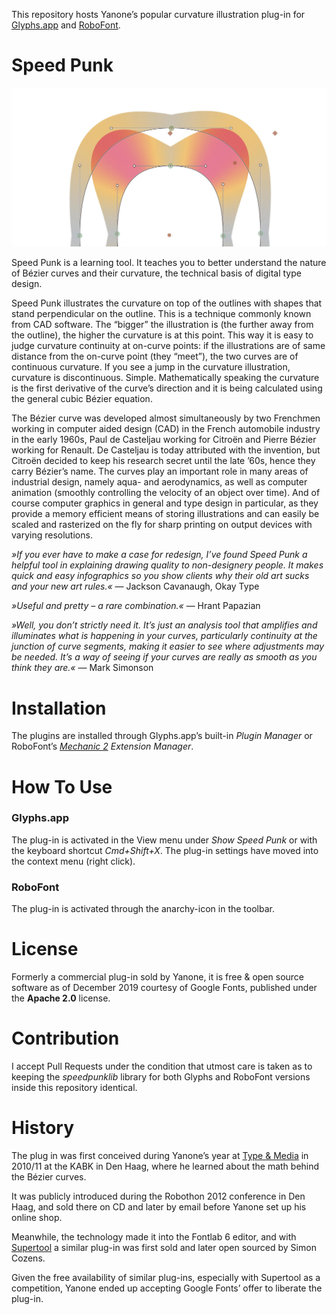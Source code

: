 This repository hosts Yanone’s popular curvature illustration plug-in for [Glyphs.app](https://glyphsapp.com) and [RoboFont](https://robofont.com).

# Speed Punk

![Curvature visualization with Speed Punk](./Resources/speedpunkglyphs.jpg)

Speed Punk is a learning tool. It teaches you to better understand the nature of Bézier curves and their curvature, the technical basis of digital type design.

Speed Punk illustrates the curvature on top of the outlines with shapes that stand perpendicular on the outline. This is a technique commonly known from CAD software. The “bigger” the illustration is (the further away from the outline), the higher the curvature is at this point. This way it is easy to judge curvature continuity at on-curve points: if the illustrations are of same distance from the on-curve point (they “meet”), the two curves are of continuous curvature. If you see a jump in the curvature illustration, curvature is discontinuous. Simple. Mathematically speaking the curvature is the first derivative of the curve’s direction and it is being calculated using the general cubic Bézier equation.

The Bézier curve was developed almost simultaneously by two Frenchmen working in computer aided design (CAD) in the French automobile industry in the early 1960s, Paul de Casteljau working for Citroën and Pierre Bézier working for Renault. De Casteljau is today attributed with the invention, but Citroën decided to keep his research secret until the late ’60s, hence they carry Bézier’s name.
The curves play an important role in many areas of industrial design, namely aqua- and aerodynamics, as well as computer animation (smoothly controlling the velocity of an object over time). And of course computer graphics in general and type design in particular, as they provide a memory efficient means of storing illustrations and can easily be scaled and rasterized on the fly for sharp printing on output devices with varying resolutions.


*»If you ever have to make a case for redesign, I’ve found Speed Punk a helpful tool in explaining drawing quality to non-designery people. It makes quick and easy infographics so you show clients why their old art sucks and your new art rules.«* — Jackson Cavanaugh, Okay Type

*»Useful and pretty – a rare combination.«* — Hrant Papazian

*»Well, you don’t strictly need it. It’s just an analysis tool that amplifies and illuminates what is happening in your curves, particularly continuity at the junction of curve segments, making it easier to see where adjustments may be needed. It’s a way of seeing if your curves are really as smooth as you think they are.«* — Mark Simonson

# Installation

The plugins are installed through Glyphs.app’s built-in *Plugin Manager* or RoboFont’s *[Mechanic 2](https://robofontmechanic.com) Extension Manager*.

# How To Use

### Glyphs.app

The plug-in is activated in the View menu under *Show Speed Punk* or with the keyboard shortcut *Cmd+Shift+X*. The plug-in settings have moved into the context menu (right click).

### RoboFont

The plug-in is activated through the anarchy-icon in the toolbar.

# License

Formerly a commercial plug-in sold by Yanone, it is free & open source software as of December 2019 courtesy of Google Fonts, published under the **Apache 2.0** license.

# Contribution

I accept Pull Requests under the condition that utmost care is taken as to keeping the *speedpunklib* library for both Glyphs and RoboFont versions inside this repository identical.

# History

The plug in was first conceived during Yanone’s year at [Type & Media](http://typemedia.org) in 2010/11 at the KABK in Den Haag, where he learned about the math behind the Bézier curves.

It was publicly introduced during the Robothon 2012 conference in Den Haag, and sold there on CD and later by email before Yanone set up his online shop.

Meanwhile, the technology made it into the Fontlab 6 editor, and with [Supertool](http://www.corvelsoftware.co.uk/software/supertool/) a similar plug-in was first sold and later open sourced by Simon Cozens.

Given the free availability of similar plug-ins, especially with Supertool as a competition, Yanone ended up accepting Google Fonts’ offer to liberate the plug-in.